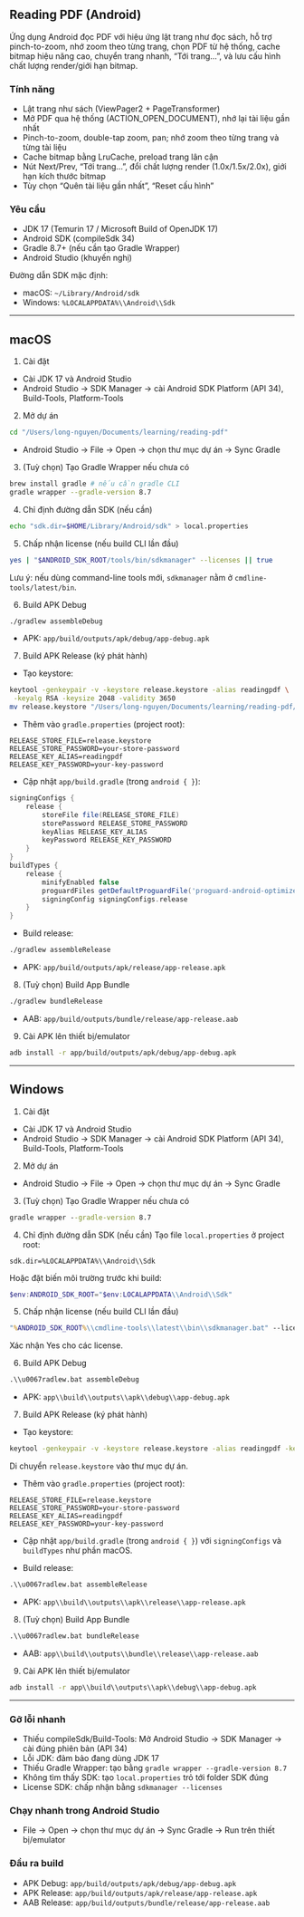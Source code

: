 ## Reading PDF (Android)

Ứng dụng Android đọc PDF với hiệu ứng lật trang như đọc sách, hỗ trợ pinch-to-zoom, nhớ zoom theo từng trang, chọn PDF từ hệ thống, cache bitmap hiệu năng cao, chuyển trang nhanh, “Tới trang…”, và lưu cấu hình chất lượng render/giới hạn bitmap.

### Tính năng
- Lật trang như sách (ViewPager2 + PageTransformer)
- Mở PDF qua hệ thống (ACTION_OPEN_DOCUMENT), nhớ lại tài liệu gần nhất
- Pinch-to-zoom, double-tap zoom, pan; nhớ zoom theo từng trang và từng tài liệu
- Cache bitmap bằng LruCache, preload trang lân cận
- Nút Next/Prev, “Tới trang…”, đổi chất lượng render (1.0x/1.5x/2.0x), giới hạn kích thước bitmap
- Tùy chọn “Quên tài liệu gần nhất”, “Reset cấu hình”

### Yêu cầu
- JDK 17 (Temurin 17 / Microsoft Build of OpenJDK 17)
- Android SDK (compileSdk 34)
- Gradle 8.7+ (nếu cần tạo Gradle Wrapper)
- Android Studio (khuyến nghị)

Đường dẫn SDK mặc định:
- macOS: `~/Library/Android/sdk`
- Windows: `%LOCALAPPDATA%\\Android\\Sdk`

---

## macOS

1) Cài đặt
- Cài JDK 17 và Android Studio
- Android Studio → SDK Manager → cài Android SDK Platform (API 34), Build-Tools, Platform-Tools

2) Mở dự án
```bash
cd "/Users/long-nguyen/Documents/learning/reading-pdf"
```
- Android Studio → File → Open → chọn thư mục dự án → Sync Gradle

3) (Tuỳ chọn) Tạo Gradle Wrapper nếu chưa có
```bash
brew install gradle # nếu cần gradle CLI
gradle wrapper --gradle-version 8.7
```

4) Chỉ định đường dẫn SDK (nếu cần)
```bash
echo "sdk.dir=$HOME/Library/Android/sdk" > local.properties
```

5) Chấp nhận license (nếu build CLI lần đầu)
```bash
yes | "$ANDROID_SDK_ROOT/tools/bin/sdkmanager" --licenses || true
```
Lưu ý: nếu dùng command-line tools mới, `sdkmanager` nằm ở `cmdline-tools/latest/bin`.

6) Build APK Debug
```bash
./gradlew assembleDebug
```
- APK: `app/build/outputs/apk/debug/app-debug.apk`

7) Build APK Release (ký phát hành)
- Tạo keystore:
```bash
keytool -genkeypair -v -keystore release.keystore -alias readingpdf \
 -keyalg RSA -keysize 2048 -validity 3650
mv release.keystore "/Users/long-nguyen/Documents/learning/reading-pdf/"
```
- Thêm vào `gradle.properties` (project root):
```properties
RELEASE_STORE_FILE=release.keystore
RELEASE_STORE_PASSWORD=your-store-password
RELEASE_KEY_ALIAS=readingpdf
RELEASE_KEY_PASSWORD=your-key-password
```
- Cập nhật `app/build.gradle` (trong `android { }`):
```gradle
signingConfigs {
    release {
        storeFile file(RELEASE_STORE_FILE)
        storePassword RELEASE_STORE_PASSWORD
        keyAlias RELEASE_KEY_ALIAS
        keyPassword RELEASE_KEY_PASSWORD
    }
}
buildTypes {
    release {
        minifyEnabled false
        proguardFiles getDefaultProguardFile('proguard-android-optimize.txt'), 'proguard-rules.pro'
        signingConfig signingConfigs.release
    }
}
```
- Build release:
```bash
./gradlew assembleRelease
```
- APK: `app/build/outputs/apk/release/app-release.apk`

8) (Tuỳ chọn) Build App Bundle
```bash
./gradlew bundleRelease
```
- AAB: `app/build/outputs/bundle/release/app-release.aab`

9) Cài APK lên thiết bị/emulator
```bash
adb install -r app/build/outputs/apk/debug/app-debug.apk
```

---

## Windows

1) Cài đặt
- Cài JDK 17 và Android Studio
- Android Studio → SDK Manager → cài Android SDK Platform (API 34), Build-Tools, Platform-Tools

2) Mở dự án
- Android Studio → File → Open → chọn thư mục dự án → Sync Gradle

3) (Tuỳ chọn) Tạo Gradle Wrapper nếu chưa có
```bat
gradle wrapper --gradle-version 8.7
```

4) Chỉ định đường dẫn SDK (nếu cần)
Tạo file `local.properties` ở project root:
```properties
sdk.dir=%LOCALAPPDATA%\\Android\\Sdk
```
Hoặc đặt biến môi trường trước khi build:
```powershell
$env:ANDROID_SDK_ROOT="$env:LOCALAPPDATA\\Android\\Sdk"
```

5) Chấp nhận license (nếu build CLI lần đầu)
```bat
"%ANDROID_SDK_ROOT%\\cmdline-tools\\latest\\bin\\sdkmanager.bat" --licenses
```
Xác nhận Yes cho các license.

6) Build APK Debug
```bat
.\\u0067radlew.bat assembleDebug
```
- APK: `app\\build\\outputs\\apk\\debug\\app-debug.apk`

7) Build APK Release (ký phát hành)
- Tạo keystore:
```bat
keytool -genkeypair -v -keystore release.keystore -alias readingpdf -keyalg RSA -keysize 2048 -validity 3650
```
Di chuyển `release.keystore` vào thư mục dự án.

- Thêm vào `gradle.properties` (project root):
```properties
RELEASE_STORE_FILE=release.keystore
RELEASE_STORE_PASSWORD=your-store-password
RELEASE_KEY_ALIAS=readingpdf
RELEASE_KEY_PASSWORD=your-key-password
```
- Cập nhật `app/build.gradle` (trong `android { }`) với `signingConfigs` và `buildTypes` như phần macOS.

- Build release:
```bat
.\\u0067radlew.bat assembleRelease
```
- APK: `app\\build\\outputs\\apk\\release\\app-release.apk`

8) (Tuỳ chọn) Build App Bundle
```bat
.\\u0067radlew.bat bundleRelease
```
- AAB: `app\\build\\outputs\\bundle\\release\\app-release.aab`

9) Cài APK lên thiết bị/emulator
```bat
adb install -r app\\build\\outputs\\apk\\debug\\app-debug.apk
```

---

### Gỡ lỗi nhanh
- Thiếu compileSdk/Build-Tools: Mở Android Studio → SDK Manager → cài đúng phiên bản (API 34)
- Lỗi JDK: đảm bảo đang dùng JDK 17
- Thiếu Gradle Wrapper: tạo bằng `gradle wrapper --gradle-version 8.7`
- Không tìm thấy SDK: tạo `local.properties` trỏ tới folder SDK đúng
- License SDK: chấp nhận bằng `sdkmanager --licenses`

### Chạy nhanh trong Android Studio
- File → Open → chọn thư mục dự án → Sync Gradle → Run trên thiết bị/emulator

### Đầu ra build
- APK Debug: `app/build/outputs/apk/debug/app-debug.apk`
- APK Release: `app/build/outputs/apk/release/app-release.apk`
- AAB Release: `app/build/outputs/bundle/release/app-release.aab`



